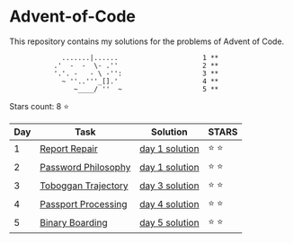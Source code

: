 # Advent-of-Code
This repository contains my solutions for the problems of Advent of Code.

                 .......|......                     1 **
               .'  -  -  \- .''                     2 **
               '.'. -   - \ -'':                    3 **
                 ~ ''..'''_[].'                     4 **
				    ~____/ ''  ~                    5 ** 

Stars count: 8 :star:

Day | Task | Solution | STARS |
------------ | ------------ | ------------- | ------------- |
1 |[Report Repair](https://github.com/DjolenceTipic/Advent-of-Code/blob/main/Advent-of-Code-2020/day-1) |[day 1 solution](https://github.com/DjolenceTipic/Advent-of-Code/blob/main/Advent-of-Code-2020/day-1/Program.cs) | :star: :star: |
2 |[Password Philosophy](https://github.com/DjolenceTipic/Advent-of-Code/blob/main/Advent-of-Code-2020/day-2) |[day 1 solution](https://github.com/DjolenceTipic/Advent-of-Code/blob/main/Advent-of-Code-2020/day-2/Program.cs) | :star: :star: |
3 |[Toboggan Trajectory](https://github.com/DjolenceTipic/Advent-of-Code/blob/main/Advent-of-Code-2020/day-3) |[day 3 solution](https://github.com/DjolenceTipic/Advent-of-Code/blob/main/Advent-of-Code-2020/day-3/Program.cs) | :star: :star: |
4 |[Passport Processing](https://github.com/DjolenceTipic/Advent-of-Code/blob/main/Advent-of-Code-2020/day-4) |[day 4 solution](https://github.com/DjolenceTipic/Advent-of-Code/blob/main/Advent-of-Code-2020/day-4/Program.cs) | :star: :star: |
5 |[Binary Boarding](https://github.com/DjolenceTipic/Advent-of-Code/blob/main/Advent-of-Code-2020/day-5) |[day 5 solution](https://github.com/DjolenceTipic/Advent-of-Code/blob/main/Advent-of-Code-2020/day-5/Program.cs) | :star: :star: |
